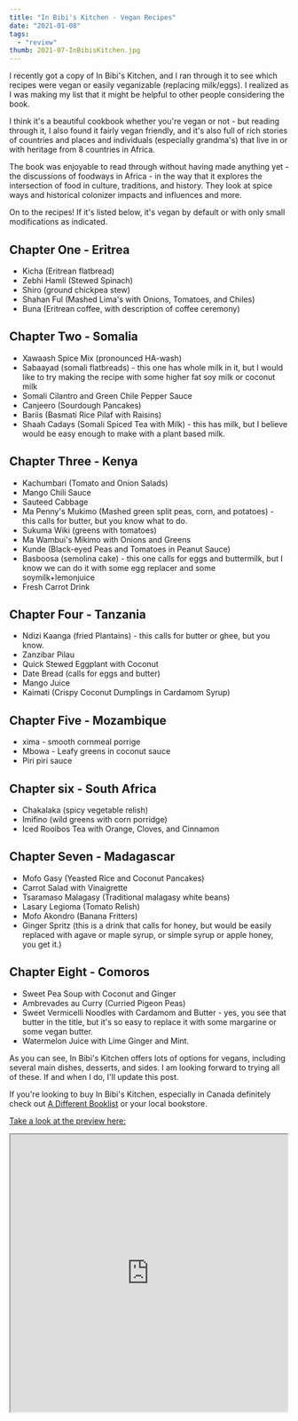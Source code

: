 ```yaml
---
title: "In Bibi's Kitchen - Vegan Recipes"
date: "2021-01-08"
tags:
  - "review"
thumb: 2021-07-InBibisKitchen.jpg
---
```


I recently got a copy of In Bibi's Kitchen, and I ran through it to see which recipes were vegan or easily veganizable (replacing milk/eggs). I realized as I was making my list that it might be helpful to other people considering the book.

I think it's a beautiful cookbook whether you're vegan or not - but reading through it, I also found it fairly vegan friendly, and it's also full of rich stories of countries and places and individuals (especially grandma's) that live in or with heritage from 8 countries in Africa.

The book was enjoyable to read through without having made anything yet - the discussions of foodways in Africa - in the way that it explores the intersection of food in culture, traditions, and history. They look at spice ways and historical colonizer impacts and influences and more.

On to the recipes! If it's listed below, it's vegan by default or with only small modifications as indicated.

## Chapter One - Eritrea

- Kicha (Eritrean flatbread)
- Zebhi Hamli (Stewed Spinach)
- Shiro (ground chickpea stew)
- Shahan Ful (Mashed Lima's with Onions, Tomatoes, and Chiles)
- Buna (Eritrean coffee, with description of coffee ceremony)

## Chapter Two - Somalia

- Xawaash Spice Mix (pronounced HA-wash)
- Sabaayad (somali flatbreads) - this one has whole milk in it, but I would like to try making the recipe with some higher fat soy milk or coconut milk
- Somali Cilantro and Green Chile Pepper Sauce
- Canjeero (Sourdough Pancakes)
- Bariis (Basmati Rice Pilaf with Raisins)
- Shaah Cadays (Somali Spiced Tea with Milk) - this has milk, but I believe would be easy enough to make with a plant based milk.

## Chapter Three - Kenya

- Kachumbari (Tomato and Onion Salads)
- Mango Chili Sauce
- Sauteed Cabbage
- Ma Penny's Mukimo (Mashed green split peas, corn, and potatoes) - this calls for butter, but you know what to do.
- Sukuma Wiki (greens with tomatoes)
- Ma Wambui's Mikimo with Onions and Greens
- Kunde (Black-eyed Peas and Tomatoes in Peanut Sauce)
- Basboosa (semolina cake) - this one calls for eggs and buttermilk, but I know we can do it with some egg replacer and some soymilk+lemonjuice
- Fresh Carrot Drink

## Chapter Four - Tanzania

- Ndizi Kaanga (fried Plantains) - this calls for butter or ghee, but you know.
- Zanzibar Pilau
- Quick Stewed Eggplant with Coconut
- Date Bread (calls for eggs and butter)
- Mango Juice
- Kaimati (Crispy Coconut Dumplings in Cardamom Syrup)

## Chapter Five - Mozambique

- xima - smooth cornmeal porrige
- Mbowa - Leafy greens in coconut sauce
- Piri piri sauce

## Chapter six - South Africa

- Chakalaka (spicy vegetable relish)
- Imifino (wild greens with corn porridge)
- Iced Rooibos Tea with Orange, Cloves, and Cinnamon

## Chapter Seven - Madagascar

- Mofo Gasy (Yeasted Rice and Coconut Pancakes)
- Carrot Salad with Vinaigrette
- Tsaramaso Malagasy (Traditional malagasy white beans)
- Lasary Legioma (Tomato Relish)
- Mofo Akondro (Banana Fritters)
- Ginger Spritz (this is a drink that calls for honey, but would be easily replaced with agave or maple syrup, or simple syrup or apple honey, you get it.)

## Chapter Eight - Comoros

- Sweet Pea Soup with Coconut and Ginger
- Ambrevades au Curry (Curried Pigeon Peas)
- Sweet Vermicelli Noodles with Cardamom and Butter - yes, you see that butter in the title, but it's so easy to replace it with some margarine or some vegan butter.
- Watermelon Juice with Lime Ginger and Mint.

As you can see, In Bibi's Kitchen offers lots of options for vegans, including several main dishes, desserts, and sides. I am looking forward to trying all of these. If and when I do, I'll update this post.

If you're looking to buy In Bibi's Kitchen, especially in Canada definitely check out [A Different Booklist](https://www.adifferentbooklist.com/?searchtype=keyword&qs=in+Bibi%27s+Kitchen&qs_file=&q=h.tviewer&using_sb=status&qsb=keyword) or your local bookstore.

[Take a look at the preview here:](https://books.google.ca/books/about/In_Bibi_s_Kitchen.html?id=mpPJDwAAQBAJ&printsec=frontcover&source=kp_read_button&redir_esc=y#v=onepage&q&f=false)

<iframe src="https://books.google.ca/books?id=mpPJDwAAQBAJ&amp;lpg=PP1&amp;pg=PP1&amp;output=embed" width="500" height="500"></iframe>
